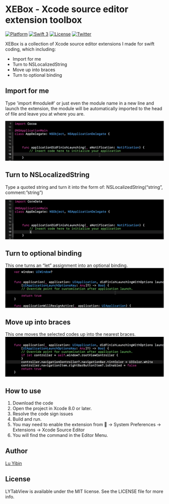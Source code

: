 # XEBox - Xcode source editor extension toolbox

[![Platform](https://img.shields.io/badge/xcode-8-blue.svg?style=flat)](https://developer.apple.com/xcode/)
[![Swift 3](https://img.shields.io/badge/Swift-3.0-orange.svg?style=flat)](https://developer.apple.com/swift/)
[![License](http://img.shields.io/badge/license-MIT-lightgrey.svg?style=flat)](http://mit-license.org)
[![Twitter](https://img.shields.io/badge/twitter-@robinlu-blue.svg?style=flat)](http://twitter.com/robinlu)

XEBox is a collection of Xcode source editor extensions I made for swift coding, which including:
* Import for me
* Turn to NSLocalizedString
* Move up into braces
* Turn to optional binding

## Import for me
Type 'import #module#' or just even the module name in a new line and launch the extension, the module will be automatically imported to the head of file and leave you at where you are.

<img src=/images/screenshot-importForMe.gif width=600>

## Turn to NSLocalizedString
Type a quoted string and turn it into the form of:
	NSLocalizedString(“string”, comment:”string”)

<img src=/images/screenshot-NSLocalizedString.gif width=600>

## Turn to optional binding
This one turns an “let” assignment into an optional binding.
<img src=/images/screenshot-optionalBinding.gif width=600>

## Move up into braces
This one moves the selected codes up into the nearest braces.
<img src=/images/screenshot-moveUpInBrace.gif width=600>

## How to use

1. Download the code
2. Open the project in Xcode 8.0 or later.
3. Resolve the code sign issues
4. Build and run.
5. You may need to enable the extension from  -> System Preferences -> Extensions -> Xcode Source Editor
6. You will find the command in the Editor Menu.

## Author
[Lu Yibin](http://robin.github.io)

## License
LYTabView is available under the MIT license. See the LICENSE file for more info.